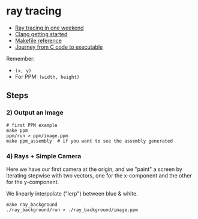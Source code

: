 ray tracing
===

* [Ray tracing in one weekend](https://raytracing.github.io/books/RayTracingInOneWeekend.html)
* [Clang getting started](https://clang.llvm.org/get_started.html)
* [Makefile reference](http://www.cs.colby.edu/maxwell/courses/tutorials/maketutor/)
* [Journey from C code to executable](https://stackoverflow.com/a/1213207/)

Remember:

* `(x, y)`
* For PPM: `(width, height)`

## Steps

### 2) Output an Image

```shell
# first PPM example
make ppm
ppm/run > ppm/image.ppm
make ppm_assembly  # if you want to see the assembly generated
```

### 4) Rays + Simple Camera

Here we have our first camera at the origin, and we "paint" a screen by iterating stepwise with two vectors, one for the x-component and the other for the y-component. 

We linearly interpolate ("lerp") between blue & white.

```shell
make ray_background
./ray_background/run > ./ray_background/image.ppm
```

